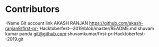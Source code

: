 # Contributors
-Name          Git account link
AKASH RANJAN   https://github.com/akash-ranjan8/first-pr- Hacktoberfest--2019/blob/master/README.md
shuvam kumar panda git@github.com:shuvamkumar/first-pr-Hacktoberfest--2019.git
